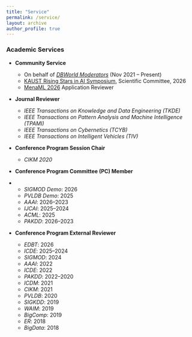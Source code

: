 ```yaml
---
title: "Service"
permalink: /service/
layout: archive
author_profile: true
---
```


### Academic Services

- **Community Service**
  - On behalf of [*DBWorld Moderators*](https://dbworld.sigmod.org/browse.html) (Nov 2021 – Present)
  - [KAUST Rising Stars in AI Symposium](https://kaust.edu.sa/events/rsais26/), Scientific Committee, 2026
  - [MenaML 2026](https://www.mena.ml) Application Reviewer

- **Journal Reviewer**
  - *IEEE Transactions on Knowledge and Data Engineering (TKDE)*
  - *IEEE Transactions on Pattern Analysis and Machine Intelligence (TPAMI)*
  - *IEEE Transactions on Cybernetics (TCYB)*
  - *IEEE Transactions on Intelligent Vehicles (TIV)*

- **Conference Program Session Chair**
  - *CIKM 2020*

- **Conference Program Committee (PC) Member**
- - *SIGMOD Demo*: 2026  
  - *PVLDB Demo*: 2025  
  - *AAAI*: 2026–2023  
  - *IJCAI*: 2025–2024  
  - *ACML*: 2025  
  - *PAKDD*: 2026–2023

- **Conference Program External Reviewer**
  - *EDBT*: 2026  
  - *ICDE*: 2025–2024  
  - *SIGMOD*: 2024  
  - *AAAI*: 2022  
  - *ICDE*: 2022  
  - *PAKDD*: 2022–2020  
  - *ICDM*: 2021  
  - *CIKM*: 2021  
  - *PVLDB*: 2020  
  - *SIGKDD*: 2019  
  - *WAIM*: 2019  
  - *BigComp*: 2019  
  - *ER*: 2018  
  - *BigData*: 2018
